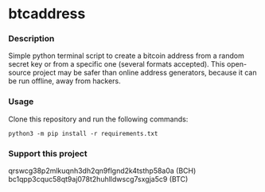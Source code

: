 # btcaddress
### Description
Simple python terminal script to create a bitcoin address from a random secret key or from a specific one (several formats accepted). This open-source project may be safer than online address generators, because it can be run offline, away from hackers.

### Usage
Clone this repository and run the following commands:
```
python3 -m pip install -r requirements.txt
```

### Support this project
qrswcg38p2mlkuqnh3dh2qn9flgnd2k4tsthp58a0a (BCH)
bc1qpp3cquc58qt9aj078t2huhlldwscg7sxgja5c9 (BTC)
